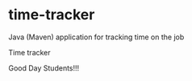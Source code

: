 # time-tracker
Java (Maven) application for tracking time on the job

Time tracker

Good Day Students!!!
